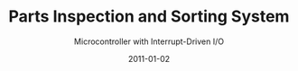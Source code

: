 ---
title: Parts Inspection and Sorting System
subtitle: Microcontroller with Interrupt-Driven I/O
linktext: microcontroller-C-project
websiteurl: https://github.com/TT--/projects-portfolio/blob/master/sorting-system.c
websitename: C Code on GitHub
date: 2011-01-02
img: mecha.jpg
thumbnail: mecha-thumb.jpg
alt: Parts inspection and sorting system using AVR microcontroller.
description: >
    Sorting system for four types of object: white or black plastic, aluminum or steel.
    
    
    As it moves down the conveyor, a part is detected in front of a reflective photo-sensor by a separate photo-transistor.  The relative surface reflectivity of the part is measured and used to classify it.  A container rotated by stepper motor is positioned to catch the object as it leaves the conveyor.


    **Implemented** interrupts handling ADC results and inputs from optical and Hall Effect sensors.


    **Linked queue** stores known objects: enqueue when part is classified and dequeue as part leaves the belt.  LEDs display a count of measured and sorted parts.


    **Surmounted** physical constraints of hardware: Increased speed of parts bin rotation (system bottleneck) by dynamically adjusting delay between motor coil energizations.


    **Solved** switch bouncing in software by sampling a bit stream to detect transition edge.
---
